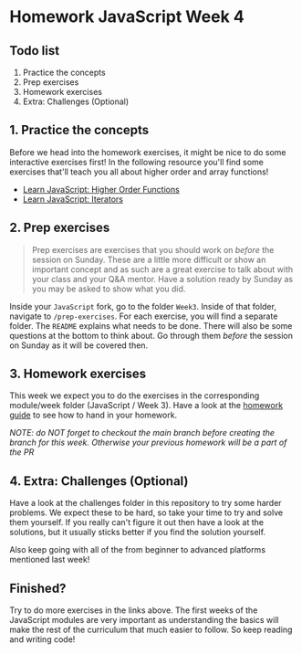 # Homework JavaScript Week 4

## **Todo list**

1. Practice the concepts
1. Prep exercises
1. Homework exercises
1. Extra: Challenges (Optional)

## **1. Practice the concepts**

Before we head into the homework exercises, it might be nice to do some interactive exercises first! In the following resource you'll find some exercises that'll teach you all about higher order and array functions!

- [Learn JavaScript: Higher Order Functions](https://www.codecademy.com/courses/introduction-to-javascript/lessons/higher-order-functions/exercises/introduction)
- [Learn JavaScript: Iterators](https://www.codecademy.com/courses/introduction-to-javascript/lessons/javascript-iterators/exercises/intro)

## **2. Prep exercises**

> Prep exercises are exercises that you should work on _before_ the session on Sunday. These are a little more difficult or show an important concept and as such are a great exercise to talk about with your class and your Q&A mentor. Have a solution ready by Sunday as you may be asked to show what you did.

Inside your `JavaScript` fork, go to the folder `Week3`. Inside of that folder, navigate to `/prep-exercises`. For each exercise, you will find a separate folder. The `README` explains what needs to be done. There will also be some questions at the bottom to think about. Go through them _before_ the session on Sunday as it will be covered then.

## **3. Homework exercises**

This week we expect you to do the exercises in the corresponding module/week folder (JavaScript / Week 3). Have a look at the [homework guide](https://github.com/HackYourFuture/JavaScript/blob/main/hand-in-homework-guide.md) to see how to hand in your homework.

_NOTE: do NOT forget to checkout the main branch before creating the branch for this week. Otherwise your previous homework will be a part of the PR_

## **4. Extra: Challenges (Optional)**

Have a look at the challenges folder in this repository to try some harder problems. We expect these to be hard, so take your time to try and solve them yourself. If you really can't figure it out then have a look at the solutions, but it usually sticks better if you find the solution yourself.

Also keep going with all of the from beginner to advanced platforms mentioned last week!

## Finished?

Try to do more exercises in the links above. The first weeks of the JavaScript modules are very important as understanding the basics will make the rest of the curriculum that much easier to follow. So keep reading and writing code!
